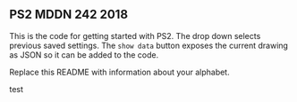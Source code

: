 ## PS2 MDDN 242 2018

This is the code for getting started with PS2. The drop down
selects previous saved settings. The `show data` button exposes
the current drawing as JSON so it can be added to the code.

Replace this README with information about your alphabet.

test